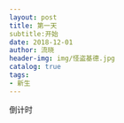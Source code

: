 ```yaml
---
layout: post
title: 第一天
subtitle:开始
date: 2018-12-01
author: 流晓
header-img: img/怪盗基德.jpg
catalog: true
tags:
- 新生
---
```

倒计时
